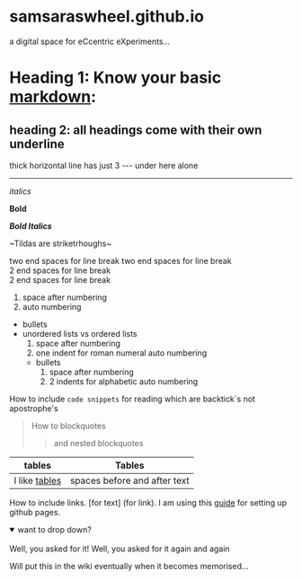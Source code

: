# samsaraswheel.github.io
a digital space for eCcentric eXperiments...




# Heading 1: Know your basic [markdown](https://help.github.com/en/github/writing-on-github/basic-writing-and-formatting-syntax): 

## heading 2: all headings come with their own underline
thick horizontal line has just 3 --- under here alone

---

*italics*

**Bold**

***Bold Italics***  

~Tildas are striketrhoughs~

two end spaces for line break
two end spaces for line break  
2 end spaces for line break  
2 end spaces for line break  

1. space after numbering
2. auto numbering
* bullets
* unordered lists vs ordered lists
  1. space after numbering
  2. one indent for roman numeral auto numbering
  * bullets
     1. space after numbering
     2. 2 indents for alphabetic auto numbering

How to include `code snippets` for reading which are backtick`s not apostrophe's

> How to blockquotes
>> and nested blockquotes

| tables | Tables |
|---|---|
| I like [tables](https://help.github.com/en/github/writing-on-github/organizing-information-with-tables) | spaces before and after text |

How to include links. [for text] (for link). I am using this [guide](https://dannguyen.github.io/github-for-portfolios/index.html) for setting up github pages.

<details open>
<summary>want to drop down?</summary>
<br>
Well, you asked for it!
Well, you asked for it again
and again
</details>

Will put this in the wiki eventually when it becomes memorised...


